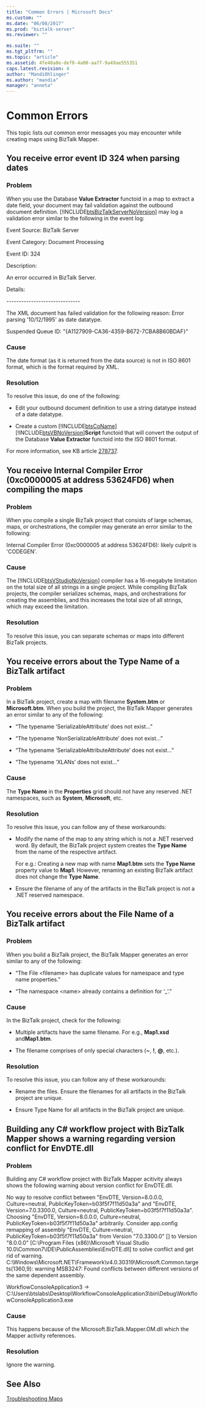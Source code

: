```yaml
---
title: "Common Errors | Microsoft Docs"
ms.custom: ""
ms.date: "06/08/2017"
ms.prod: "biztalk-server"
ms.reviewer: ""

ms.suite: ""
ms.tgt_pltfrm: ""
ms.topic: "article"
ms.assetid: 4fe48a8e-def0-4a00-aa7f-9a49ae555351
caps.latest.revision: 4
author: "MandiOhlinger"
ms.author: "mandia"
manager: "anneta"
---
```

# Common Errors
This topic lists out common error messages you may encounter while creating maps using BizTalk Mapper.  
  
## You receive error event ID 324 when parsing dates  
  
### Problem  
 When you use the Database **Value Extractor** functoid in a map to extract a date field, your document may fail validation against the outbound document definition. [!INCLUDE[btsBizTalkServerNoVersion](../includes/btsbiztalkservernoversion-md.md)] may log a validation error similar to the following in the event log:  
  
 Event Source: BizTalk Server  
  
 Event Category: Document Processing  
  
 Event ID: 324  
  
 Description:  
  
 An error occurred in BizTalk Server.  
  
 Details:  
  
 -----------------------------\-  
  
 The XML document has failed validation for the following reason: Error parsing '10/12/1995' as date datatype.  
  
 Suspended Queue ID: "{A1127909-CA36-4359-B672-7CBA8B60BDAF}"  
  
### Cause  
 The date format (as it is returned from the data source) is not in ISO 8601 format, which is the format required by XML.  
  
### Resolution  
 To resolve this issue, do one of the following:  
  
-   Edit your outbound document definition to use a string datatype instead of a date datatype.  
  
-   Create a custom [!INCLUDE[btsCoName](../includes/btsconame-md.md)][!INCLUDE[btsVBNoVersion](../includes/btsvbnoversion-md.md)]**Script** functoid that will convert the output of the Database **Value Extractor** functoid into the ISO 8601 format.  
  
 For more information, see KB article [278737](http://support.microsoft.com/kb/278737/en-us).  
  
## You receive Internal Compiler Error (0xc0000005 at address 53624FD6) when compiling the maps  
  
### Problem  
 When you compile a single BizTalk project that consists of large schemas, maps, or orchestrations, the compiler may generate an error similar to the following:  
  
 Internal Compiler Error (0xc0000005 at address 53624FD6): likely culprit is 'CODEGEN'.  
  
### Cause  
 The [!INCLUDE[btsVStudioNoVersion](../includes/btsvstudionoversion-md.md)] compiler has a 16-megabyte limitation on the total size of all strings in a single project. While compiling BizTalk projects, the compiler serializes schemas, maps, and orchestrations for creating the assemblies, and this increases the total size of all strings, which may exceed the limitation.  
  
### Resolution  
 To resolve this issue, you can separate schemas or maps into different BizTalk projects.  
  
## You receive errors about the Type Name of a BizTalk artifact  
  
### Problem  
 In a BizTalk project, create a map with filename **System.btm** or **Microsoft.btm**. When you build the project, the BizTalk Mapper generates an error similar to any of the following:  
  
-   “The typename ‘SerializableAttribute’ does not exist…”  
  
-   “The typename ‘NonSerializableAttribute’ does not exist…”  
  
-   “The typename ‘SerializableAttributeAttribute’ does not exist…”  
  
-   “The typename ‘XLANs’ does not exist…”  
  
### Cause  
 The **Type Name** in the **Properties** grid should not have any reserved .NET namespaces, such as **System**, **Microsoft**, etc.  
  
### Resolution  
 To resolve this issue, you can follow any of these workarounds:  
  
-   Modify the name of the map to any string which is not a .NET reserved word. By default, the BizTalk project system creates the **Type Name** from the name of the respective artifact.  
  
     For e.g.: Creating a new map with name **Map1.btm** sets the **Type Name** property value to **Map1**. However, renaming an existing BizTalk artifact does not change the **Type Name**.  
  
-   Ensure the filename of any of the artifacts in the BizTalk project is not a .NET reserved namespace.  
  
## You receive errors about the File Name of a BizTalk artifact  
  
### Problem  
 When you build a BizTalk project, the BizTalk Mapper generates an error similar to any of the following:  
  
-   “The File \<filename\> has duplicate values for namespace and type name properties.”  
  
-   “The namespace \<name\> already contains a definition for ‘_’.”  
  
### Cause  
 In the BizTalk project, check for the following:  
  
-   Multiple artifacts have the same filename. For e.g., **Map1.xsd** and**Map1.btm**.  
  
-   The filename comprises of only special characters (**~**, **!**, **@**, etc.).  
  
### Resolution  
 To resolve this issue, you can follow any of these workarounds:  
  
-   Rename the files. Ensure the filenames for all artifacts in the BizTalk project are unique.  
  
-   Ensure Type Name for all artifacts in the BizTalk project are unique.  
  
## Building any C# workflow project with BizTalk Mapper shows a warning regarding version conflict for EnvDTE.dll  
  
### Problem  
 Building any C# workflow project with BizTalk Mapper acitivity always shows the following warning about version conflict for EnvDTE.dll.  
  
 No way to resolve conflict between "EnvDTE, Version=8.0.0.0, Culture=neutral, PublicKeyToken=b03f5f7f11d50a3a" and "EnvDTE, Version=7.0.3300.0, Culture=neutral, PublicKeyToken=b03f5f7f11d50a3a". Choosing "EnvDTE, Version=8.0.0.0, Culture=neutral, PublicKeyToken=b03f5f7f11d50a3a" arbitrarily.  Consider app.config remapping of assembly "EnvDTE, Culture=neutral, PublicKeyToken=b03f5f7f11d50a3a" from Version "7.0.3300.0" [] to Version "8.0.0.0" [C:\Program Files (x86)\Microsoft Visual Studio 10.0\Common7\IDE\PublicAssemblies\EnvDTE.dll] to solve conflict and get rid of warning. C:\Windows\Microsoft.NET\Framework\v4.0.30319\Microsoft.Common.targets(1360,9): warning MSB3247: Found conflicts between different versions of the same dependent assembly.  
  
 WorkflowConsoleApplication3 -> C:\Users\btslabs\Desktop\WorkflowConsoleApplication3\bin\Debug\WorkflowConsoleApplication3.exe  
  
### Cause  
 This happens because of the Microsoft.BizTalk.Mapper.OM.dll which the Mapper activity references.  
  
### Resolution  
 Ignore the warning.  
  
## See Also  
 [Troubleshooting Maps](../core/troubleshooting-maps.md)